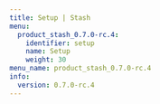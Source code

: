 ```yaml
---
title: Setup | Stash
menu:
  product_stash_0.7.0-rc.4:
    identifier: setup
    name: Setup
    weight: 30
menu_name: product_stash_0.7.0-rc.4
info:
  version: 0.7.0-rc.4
---
```


